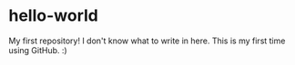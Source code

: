 # hello-world
My first repository! I don't know what to write in here. This is my first time using GitHub. :)
